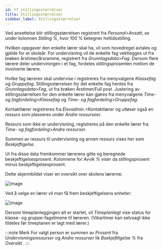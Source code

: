 ```yaml
---
id: tf_stillingsstorrelser
title: Stillingsstørrelser
sidebar_label: Stillingsstørrelser
---
```

Ved ansettelse blir stillingsstørrelsen registrert fra _Personal>Ansatt_, se under kolonnen _Stilling %_, hvor 100 % betegner heltidsstilling. 

Hvilken oppgaver den enkelte lærer skal ha, vil som hovedregel avtales og gjelde for et skoleår. For undervisning vil de enkelte fag vektlegges ut fra brøken årstimer/årsramme, registrert fra _Grunnlagsdata>Fag_. Dersom flere lærere deler underviningen i et fag, fordeles stillingsprosenten mellom de involverte lærere.

Hvilke fag læreren skal undervise i registreres fra menyvalgene _Klassefag_ og  _Gruppefag_. Stillingsstørrelsen for det enkelte fag hentes fra _Grunnlagsdata>Fag_, ut fra brøken Årstimer/Full post. Justering av stillingsstørrelsen for den enkelte lærer kan gjøres fra menyvalgene _Time- og fagfordeling>Klassefag_ og  _Time- og fagfordeling>Gruppefag_. 

Kontaktlærer registreres fra _Elevadmin.>Kontaktlærer_ og utløser også en ressurs som plasseres under _Andre ressurseer_.

Ressurs som ikke er undervisning, registreres på den enkelte lærer fra _Time- og fagfordeling>Andre ressurser_. 

Summen av ressurs til undervisning og annen ressurs vises her som _Beskjeftigelse_. 

Ut fra disse data fremkommer lærerens gitte og beregnede beskjeftigelsesprosent. Kolonnene for _Avvik %_ viser da stillingsprosent minus beskjeftigelsesprosent.  

Dette skjermbildet viser en oversikt over skolens lærerne: 

![image](https://github.com/user-attachments/assets/aebd47d3-3f3a-45cf-b049-3509e1da0030)

Ved å velge en lærer vil man få frem beskjeftigelsens enheter:

![image](https://github.com/user-attachments/assets/301bda52-199e-4fd1-9cae-34349f01acb0)

Dersom timeplanleggingen alt er startet, vil _Timeplanlagt_ vise status for klasse- og gruppe-fagstimene til læreren. (Vikartimer kan selvsagt ikke tildeles før timeplanen er lagt med lærer.)

:::note Merk
For valgt person er summen av _Prosent_ fra _Undervisningsressurser_  og _Andre ressurser_ lik _Bsekjeftilgelse %_ fra _Oversikt_ .
:::
